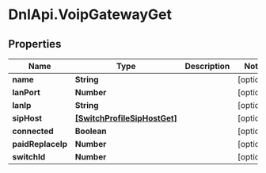 # DnlApi.VoipGatewayGet

## Properties
Name | Type | Description | Notes
------------ | ------------- | ------------- | -------------
**name** | **String** |  | [optional] 
**lanPort** | **Number** |  | [optional] 
**lanIp** | **String** |  | [optional] 
**sipHost** | [**[SwitchProfileSipHostGet]**](SwitchProfileSipHostGet.md) |  | [optional] 
**connected** | **Boolean** |  | [optional] 
**paidReplaceIp** | **Number** |  | [optional] 
**switchId** | **Number** |  | [optional] 



